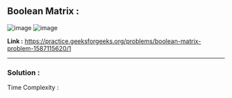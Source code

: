 ## Boolean Matrix :

![image](https://user-images.githubusercontent.com/23376002/174432887-16914011-b627-44db-adbf-1de87a6b39ab.png)
![image](https://user-images.githubusercontent.com/23376002/174432894-6a37241e-9122-414a-9ea6-9a818e46f211.png)


**Link :** https://practice.geeksforgeeks.org/problems/boolean-matrix-problem-1587115620/1


----------------------------------------------------------------------------------------------------------------------------------------------------


### Solution :

Time Complexity :



